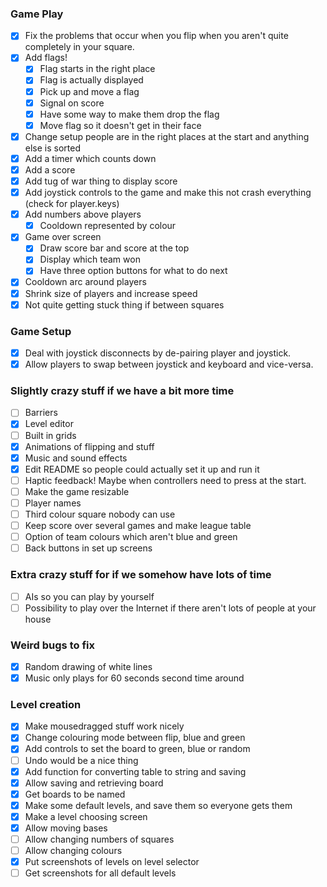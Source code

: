 ### Game Play
 - [x] Fix the problems that occur when you flip when you aren't quite completely in your square.
 - [x] Add flags!
    - [x] Flag starts in the right place
    - [x] Flag is actually displayed
    - [x] Pick up and move a flag
    - [x] Signal on score
    - [x] Have some way to make them drop the flag
    - [x] Move flag so it doesn't get in their face
 - [x] Change setup people are in the right places at the start and anything else is sorted
 - [x] Add a timer which counts down
 - [x] Add a score
 - [x] Add tug of war thing to display score
 - [x] Add joystick controls to the game and make this not crash everything (check for player.keys)
 - [x] Add numbers above players
    - [x] Cooldown represented by colour
 - [x] Game over screen
    - [x] Draw score bar and score at the top
    - [x] Display which team won
    - [x] Have three option buttons for what to do next
 - [x] Cooldown arc around players
 - [x] Shrink size of players and increase speed
 - [x] Not quite getting stuck thing if between squares

### Game Setup
 - [x] Deal with joystick disconnects by de-pairing player and joystick.
 - [x] Allow players to swap between joystick and keyboard and vice-versa.

### Slightly crazy stuff if we have a bit more time
 - [ ] Barriers
 - [x] Level editor
 - [ ] Built in grids
 - [x] Animations of flipping and stuff
 - [x] Music and sound effects
 - [x] Edit README so people could actually set it up and run it
 - [ ] Haptic feedback! Maybe when controllers need to press at the start.
 - [ ] Make the game resizable
 - [ ] Player names
 - [ ] Third colour square nobody can use
 - [ ] Keep score over several games and make league table
 - [ ] Option of team colours which aren't blue and green
 - [ ] Back buttons in set up screens

### Extra crazy stuff for if we somehow have lots of time
 - [ ] AIs so you can play by yourself
 - [ ] Possibility to play over the Internet if there aren't lots of people at your house

### Weird bugs to fix
 - [x] Random drawing of white lines
 - [x] Music only plays for 60 seconds second time around

### Level creation
 - [x] Make mousedragged stuff work nicely
 - [x] Change colouring mode between flip, blue and green
 - [x] Add controls to set the board to green, blue or random
 - [ ] Undo would be a nice thing
 - [x] Add function for converting table to string and saving
 - [x] Allow saving and retrieving board
 - [x] Get boards to be named
 - [x] Make some default levels, and save them so everyone gets them
 - [x] Make a level choosing screen
 - [x] Allow moving bases
 - [ ] Allow changing numbers of squares
 - [ ] Allow changing colours
 - [x] Put screenshots of levels on level selector
 - [ ] Get screenshots for all default levels
